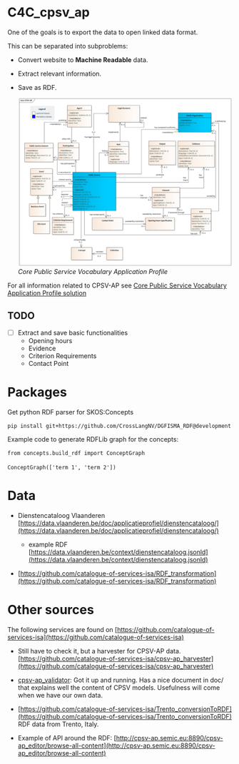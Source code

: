 # C4C_cpsv_ap

One of the goals is to export the data to open linked data format.

This can be separated into subproblems:

* Convert website to **Machine Readable** data.
* Extract relevant information.
* Save as RDF.

  ![CPSV-AP PNG](examples/CPSV-AP.png)
  *Core Public Service Vocabulary Application Profile*

For all information related to CPSV-AP
see [Core Public Service Vocabulary Application Profile solution](https://joinup.ec.europa.eu/collection/semantic-interoperability-community-semic/solution/core-public-service-vocabulary-application-profile/releases)

## TODO

*[ ] Extract and save basic functionalities
    * Opening hours
    * Evidence
    * Criterion Requirements
    * Contact Point

# Packages

Get python RDF parser for SKOS:Concepts

    pip install git+https://github.com/CrossLangNV/DGFISMA_RDF@development

Example code to generate RDFLib graph for the concepts:

    from concepts.build_rdf import ConceptGraph

    ConceptGraph(['term 1', 'term 2'])

# Data

* Dienstencataloog
  Vlaanderen [https://data.vlaanderen.be/doc/applicatieprofiel/dienstencataloog/](https://data.vlaanderen.be/doc/applicatieprofiel/dienstencataloog/)

    * example RDF
      [https://data.vlaanderen.be/context/dienstencataloog.jsonld](https://data.vlaanderen.be/context/dienstencataloog.jsonld)

* [https://github.com/catalogue-of-services-isa/RDF_transformation](https://github.com/catalogue-of-services-isa/RDF_transformation)

# Other sources

The following services are found
on [https://github.com/catalogue-of-services-isa](https://github.com/catalogue-of-services-isa)

* Still have to check it, but a harvester for CPSV-AP data.
  [https://github.com/catalogue-of-services-isa/cpsv-ap_harvester](https://github.com/catalogue-of-services-isa/cpsv-ap_harvester)

* [cpsv-ap_validator](https://github.com/catalogue-of-services-isa/cpsv-ap_validator): Got it up and running. Has a nice
  document in doc/ that explains well the content of CPSV models. Usefulness will come when we have our own data.

* [https://github.com/catalogue-of-services-isa/Trento_conversionToRDF](https://github.com/catalogue-of-services-isa/Trento_conversionToRDF)
  RDF data from Trento, Italy.

* Example of API around the
  RDF: [http://cpsv-ap.semic.eu:8890/cpsv-ap_editor/browse-all-content](http://cpsv-ap.semic.eu:8890/cpsv-ap_editor/browse-all-content)